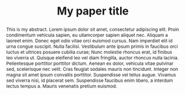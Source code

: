 ---
# --- METADATA ---
layout: pub # Do not change
tag: research # Do not change
permalink: /publications/example # Paper URL; keep it concise, e.g., paper acronym
featured: false # If true, will be featured on home page
publication-date: 02-23 # MM-YY; for filtering purposes

# --- PAPER INFORMATION ---
title: My paper title
format-title: # This is helpful for long titles; will be broken down according to syntax for paper webpage; e.g., My very <br> long paper title
authors:
    - name: First Last
      institution: McGill University
      link: # Author's website; if none, put Google Scholar or LinkedIn
      joint-first: True # If true, will include a note for equal contribution
      mgl-member: True # Set to true if author is a member of the MGL; will underline authors in formatting to highlight contrib
      internship: True # If true, will include internship-note (see below)

    - name: First Last
      institution: Massachussets Institute of Technology
      link: #
      joint-first: True

    - name: First Last
      institution: Princeton University
      link: https://www.princeton.edu/

    - name: Derek Nowrouzezahrai
      institution: McGill University
      link: https://www.cim.mcgill.ca/~derek/
      mgl-member: True

journal: Journal name
journal-note: Journal note # e.g., SIGGRAPH Asia; leave empty if none
volume: # Leave empty if not provided by publisher
number:
article-no:
doi: XXX.XXX
month: Month
year: 2023

# --- CONFERENCE INFORMATION & NOTES ---
location:
  city: Los Angeles
  country: USA # Country; look up https://icons8.com/icon/set/flags/color (Flags of countries) for correct spelling; it will include a country icon
  continent: Americas # For America, write "Americas"; if remote, write "Remote"

# --- NOTES ---
spotlight-note: Spotlight # e.g., Poster, Oral, Spotlight
internship-note: Work done during an internship at Company Y <i class="bi bi-nvidia"></i> # Mention internship work, if paper was done in collaboration with industry; check https://icons.getbootstrap.com/ for possible icons
award-note: Best Paper Award # Include paper award, if it exists

# --- THUMBNAIL, TEASER & ABSTRACT ---
thumbnail: http://placehold.it/400x400 # Paper thumbnail; must be square dimension; named /pubs-assets/YYYY-author-acronym/acronym-thumb.png
teaser: http://placehold.it/1200x400 # Paper teaser; any dimensions; named /pubs-assets/YYYY-author-acronym/acronym-teaser.png; optional
teaser-caption: |
    This is a caption for the teaser. Lorem ipsum dolor sit amet, consectetur adipiscing elit. Proin condimentum vehicula sapien, eu ullamcorper sapien aliquet nec. Aliquam a laoreet enim. Donec eget odio vitae orci euismod cursus. Nam imperdiet elit id urna congue suscipit. Nulla facilisi. 
abstract: |
    This is my abstract. Lorem ipsum dolor sit amet, consectetur adipiscing elit. Proin condimentum vehicula sapien, eu ullamcorper sapien aliquet nec. Aliquam a laoreet enim. Donec eget odio vitae orci euismod cursus. Nam imperdiet elit id urna congue suscipit. Nulla facilisi. Vestibulum ante ipsum primis in faucibus orci luctus et ultrices posuere cubilia curae; Nunc molestie rhoncus erat, id finibus leo viverra ut. Quisque eleifend leo vel diam fringilla, auctor rhoncus nulla lacinia. Pellentesque porttitor porttitor dictum. Aenean ex dolor, vehicula vitae pulvinar sed, scelerisque nec velit. Cras feugiat sodales mauris non tincidunt. Integer non magna sit amet ipsum convallis porttitor. Suspendisse vel tellus augue. Vivamus sed viverra nisi, id placerat sem. Suspendisse faucibus enim libero, a interdum lectus tempus a. Mauris venenatis pretium euismod.
acknowledgements: |
    These are acknowledgements. Pellentesque porttitor porttitor dictum. Aenean ex dolor, vehicula vitae pulvinar sed, scelerisque nec velit. Cras feugiat sodales mauris non tincidunt. Integer non magna sit amet ipsum convallis porttitor. Suspendisse vel tellus augue. Vivamus sed viverra nisi, id placerat sem. Suspendisse faucibus enim libero, a interdum lectus tempus a. Mauris venenatis pretium euismod.

# --- DOWNLOADS & MEDIA ---
downloads:
    published: True # If false, webpage will exist without any download links; useful for preprints
    paper:
        - file: /pubs-assets/YYYY-author-acronym/acronym.pdf
          type: High-res
          size: XX.X MB # Specify paper size
        - file: /pubs-assets/YYYY-author-acronym/acronym-lowres.pdf
          type: Low-res
          size: XX.X MB # Specify paper size
    arxiv:
        url: https://arxiv.org/list/cs.GR/recent # Link to paper arXiv, if it exists
    main:
        url: https://my-paper.html # Link to author's paper website, if it exists
    publisher:
        url: https://dl.acm.org/doi/XXX.XXXX # Link to official paper website (e.g., ACM Digital Library)
    supplementary:
        - url: supplementary.pdf # Link supplementary
          type: PDF
          size: XX.X MB
        - url: supplementary.zip
          type: ZIP
          size: XX.X MB
        - url: webpage.html
          type: HTML
    slides:
        - file: slides.pdf 
          type: PDF
          size: XX.X MB
        - file: slides.ppt 
          type: Powerpoint
          size: XX.X MB
        - file: slides.key 
          type: Keynote
          size: XX.X MB
    videos: # Can be local file, or link to online video (e.g., YouTube)
        - url: video.mp4
          type: MP4
          size: XX.X MB
        - url: https://youtube.com
          type: Youtube
          size: # Leave empty
          venue: Colloquium # Mention location of video recording, e.g., if it's a talk 
    code:
        published: True # Only set to true if code has been released somewhere
        file: codebase.zip # If .zip, link here
        type: ZIP
        size: XX.X MB # Along with its size
        url: https://github.com/mgl/codebase # Link to GitHub repository

# --- BIBTEX CITATION ---
# Formatted BibTeX (ready to copy-paste into .bib); only include relevant info (no abstract, city, etc.); see example below
tex: |
    @article{riouxlavoie2022mcfluid,
        author = {Rioux-Lavoie, Damien and Sugimoto, Ryusuke and \"{O}zdemir, T\"{u}may and Shimada, Naoharu H. and 
                  Batty, Christopher and Nowrouzezahrai, Derek and Hachisuka, Toshiya},
        title = {A Monte Carlo Method for Fluid Simulation},
        journal = {ACM Transactions on Graphics},
        volume = {41},
        number = {6},
        year = {2022},
        month = dec
    }
---